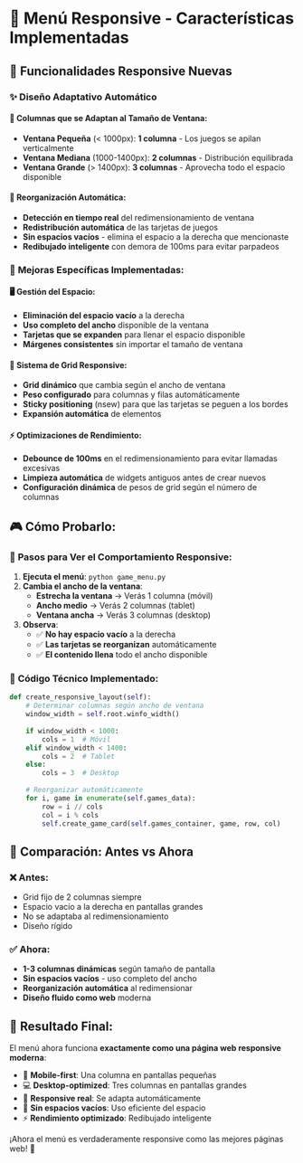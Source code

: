 # 📱 Menú Responsive - Características Implementadas

## 🌟 **Funcionalidades Responsive Nuevas**

### ✨ **Diseño Adaptativo Automático**

#### 📏 **Columnas que se Adaptan al Tamaño de Ventana:**
- **Ventana Pequeña** (< 1000px): **1 columna** - Los juegos se apilan verticalmente
- **Ventana Mediana** (1000-1400px): **2 columnas** - Distribución equilibrada
- **Ventana Grande** (> 1400px): **3 columnas** - Aprovecha todo el espacio disponible

#### 🔄 **Reorganización Automática:**
- **Detección en tiempo real** del redimensionamiento de ventana
- **Redistribución automática** de las tarjetas de juegos
- **Sin espacios vacíos** - elimina el espacio a la derecha que mencionaste
- **Redibujado inteligente** con demora de 100ms para evitar parpadeos

### 🎯 **Mejoras Específicas Implementadas:**

#### 🖥️ **Gestión del Espacio:**
- **Eliminación del espacio vacío** a la derecha
- **Uso completo del ancho** disponible de la ventana
- **Tarjetas que se expanden** para llenar el espacio disponible
- **Márgenes consistentes** sin importar el tamaño de ventana

#### 📐 **Sistema de Grid Responsive:**
- **Grid dinámico** que cambia según el ancho de ventana
- **Peso configurado** para columnas y filas automáticamente
- **Sticky positioning** (nsew) para que las tarjetas se peguen a los bordes
- **Expansión automática** de elementos

#### ⚡ **Optimizaciones de Rendimiento:**
- **Debounce de 100ms** en el redimensionamiento para evitar llamadas excesivas
- **Limpieza automática** de widgets antiguos antes de crear nuevos
- **Configuración dinámica** de pesos de grid según el número de columnas

## 🎮 **Cómo Probarlo:**

### 📏 **Pasos para Ver el Comportamiento Responsive:**

1. **Ejecuta el menú**: `python game_menu.py`
2. **Cambia el ancho de la ventana**:
   - **Estrecha la ventana** → Verás 1 columna (móvil)
   - **Ancho medio** → Verás 2 columnas (tablet)
   - **Ventana ancha** → Verás 3 columnas (desktop)
3. **Observa**:
   - ✅ **No hay espacio vacío** a la derecha
   - ✅ **Las tarjetas se reorganizan** automáticamente
   - ✅ **El contenido llena** todo el ancho disponible

### 🔧 **Código Técnico Implementado:**

```python
def create_responsive_layout(self):
    # Determinar columnas según ancho de ventana
    window_width = self.root.winfo_width()
    
    if window_width < 1000:
        cols = 1  # Móvil
    elif window_width < 1400:
        cols = 2  # Tablet
    else:
        cols = 3  # Desktop
    
    # Reorganizar automáticamente
    for i, game in enumerate(self.games_data):
        row = i // cols
        col = i % cols
        self.create_game_card(self.games_container, game, row, col)
```

## 🎨 **Comparación: Antes vs Ahora**

### ❌ **Antes:**
- Grid fijo de 2 columnas siempre
- Espacio vacío a la derecha en pantallas grandes
- No se adaptaba al redimensionamiento
- Diseño rígido

### ✅ **Ahora:**
- **1-3 columnas dinámicas** según tamaño de pantalla
- **Sin espacios vacíos** - uso completo del ancho
- **Reorganización automática** al redimensionar
- **Diseño fluido como web** moderna

## 🌟 **Resultado Final:**

El menú ahora funciona **exactamente como una página web responsive moderna**:

- 📱 **Mobile-first**: Una columna en pantallas pequeñas
- 💻 **Desktop-optimized**: Tres columnas en pantallas grandes
- 🔄 **Responsive real**: Se adapta automáticamente
- 🎯 **Sin espacios vacíos**: Uso eficiente del espacio
- ⚡ **Rendimiento optimizado**: Redibujado inteligente

¡Ahora el menú es verdaderamente responsive como las mejores páginas web! 🚀
